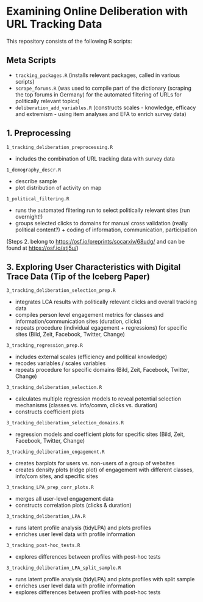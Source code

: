# Examining Online Deliberation with URL Tracking Data

This repository consists of the following R scripts:

## Meta Scripts
- `tracking_packages.R` (installs relevant packages, called in various scripts)
- `scrape_forums.R` (was used to compile part of the dictionary (scraping the top forums in Germany) for the automated filtering of URLs for politically relevant topics)
- `deliberation_add_variables.R` (constructs scales - knowledge, efficacy and extremism - using item analyses and EFA to enrich survey data)

## 1. Preprocessing
`1_tracking_deliberation_preprocessing.R`
- includes the combination of URL tracking data with survey data 

`1_demography_descr.R`
- describe sample
- plot distribution of activity on map

`1_political_filtering.R`
- runs the automated filtering run to select politically relevant sites (run overnight!)
- groups selected clicks to domains for manual cross validation (really political content?) + coding of information, communication, participation

(Steps 2. belong to https://osf.io/preprints/socarxiv/68udg/ and can be found at https://osf.io/atj5u/)

## 3. Exploring User Characteristics with Digital Trace Data (Tip of the Iceberg Paper)

`3_tracking_deliberation_selection_prep.R`
- integrates LCA results with politically relevant clicks and overall tracking data
- compiles person level engagement metrics for classes and information/communication sites (duration, clicks)
- repeats procedure (individual egagement + regressions) for specific sites (Bild, Zeit, Facebook, Twitter, Change)

`3_tracking_regression_prep.R`
- includes external scales (efficiency and political knowledge)
- recodes variables / scales variables
- repeats procedure for specific domains (Bild, Zeit, Facebook, Twitter, Change)

`3_tracking_deliberation_selection.R`
- calculates multiple regression models to reveal potential selection mechanisms (classes vs. info/comm, clicks vs. duration)
- constructs coefficient plots

`3_tracking_deliberation_selection_domains.R`
- regression models and coefficient plots for specific sites (Bild, Zeit, Facebook, Twitter, Change)

`3_tracking_deliberation_engagement.R`
- creates barplots for users vs. non-users of a group of websites
- creates density plots (ridge plot) of engagement with different classes, info/com sites, and specific sites

`3_tracking_LPA_prep_corr_plots.R`
- merges all user-level engagement data
- constructs correlation plots (clicks & duration)

`3_tracking_deliberation_LPA.R`
- runs latent profile analysis (tidyLPA) and plots profiles
- enriches user level data with profile information 

`3_tracking_post-hoc_tests.R`
- explores differences between profiles with post-hoc tests

`3_tracking_deliberation_LPA_split_sample.R`
- runs latent profile analysis (tidyLPA) and plots profiles with split sample
- enriches user level data with profile information 
- explores differences between profiles with post-hoc tests

